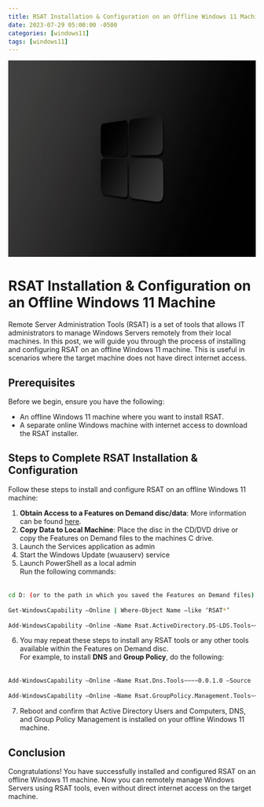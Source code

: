 ```yaml
---
title: RSAT Installation & Configuration on an Offline Windows 11 Machine
date: 2023-07-29 05:00:00 -0500
categories: [windows11]
tags: [windows11]
---
```


<img src="/assets/img/posts/2023/rsat_offline_installation/rsat_offline_installation.jpg" alt="RSAT Installation & Configuration on an Offline Windows 11 Machine" style="height:400px; width:600px;" />


# RSAT Installation & Configuration on an Offline Windows 11 Machine

Remote Server Administration Tools (RSAT) is a set of tools that allows IT administrators to manage Windows Servers remotely from their local machines. In this  post, we will guide you through the process of installing and configuring RSAT on an offline Windows 11 machine. This is useful in scenarios where the target machine does not have direct internet access.

## Prerequisites

Before we begin, ensure you have the following:

- An offline Windows 11 machine where you want to install RSAT.
- A separate online Windows machine with internet access to download the RSAT installer.

## Steps to Complete RSAT Installation & Configuration

Follow these steps to install and configure RSAT on an offline Windows 11 machine:

1. **Obtain Access to a Features on Demand disc/data**: More information can be found
[here](https://learn.microsoft.com/en-us/windows-hardware/manufacture/desktop/features-on-demand-v2--capabilities?view=windows-11).<br>
2. **Copy Data to Local Machine**: Place the disc in the CD/DVD drive or copy the Features on Demand files to the machines C drive. <br>
3. Launch the Services application as admin<br>
4. Start the Windows Update (wuauserv) service<br>
5. Launch PowerShell as a local admin<br>
        Run the following commands:<br><br>
```bash
cd D: (or to the path in which you saved the Features on Demand files)
```
```bash
Get-WindowsCapability –Online | Where-Object Name –like ‘RSAT*’
```
```bash
Add-WindowsCapability –Online –Name Rsat.ActiveDirectory.DS-LDS.Tools~~~~0.0.1.0 –Source .\ -LimitAccess
```
6. You may repeat these steps to install any RSAT tools or any other tools available within the Features on Demand disc.<br>
        For example, to install **DNS** and **Group Policy**, do the following:<br><br>
```bash
Add-WindowsCapability –Online –Name Rsat.Dns.Tools~~~~0.0.1.0 –Source .\ -LimitAccess
```
```bash
Add-WindowsCapability –Online –Name Rsat.GroupPolicy.Management.Tools~~~~0.0.1.0 –Source .\ -LimitAccess
```
7. Reboot and confirm that Active Directory Users and Computers, DNS, and Group Policy Management is installed on your offline Windows 11 machine.<br>

## Conclusion

Congratulations! You have successfully installed and configured RSAT on an offline Windows 11 machine. Now you can remotely manage Windows Servers using RSAT tools, even without direct internet access on the target machine.
